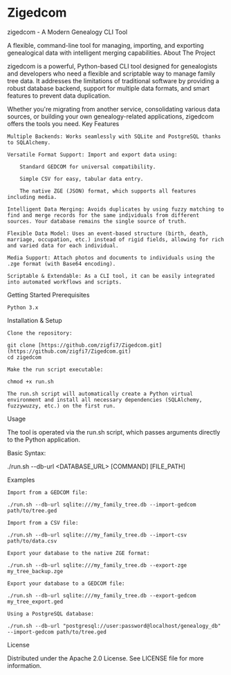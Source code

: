 # Zigedcom
zigedcom - A Modern Genealogy CLI Tool

A flexible, command-line tool for managing, importing, and exporting genealogical data with intelligent merging capabilities.
About The Project

zigedcom is a powerful, Python-based CLI tool designed for genealogists and developers who need a flexible and scriptable way to manage family tree data. It addresses the limitations of traditional software by providing a robust database backend, support for multiple data formats, and smart features to prevent data duplication.

Whether you're migrating from another service, consolidating various data sources, or building your own genealogy-related applications, zigedcom offers the tools you need.
Key Features

    Multiple Backends: Works seamlessly with SQLite and PostgreSQL thanks to SQLAlchemy.

    Versatile Format Support: Import and export data using:

        Standard GEDCOM for universal compatibility.

        Simple CSV for easy, tabular data entry.

        The native ZGE (JSON) format, which supports all features including media.

    Intelligent Data Merging: Avoids duplicates by using fuzzy matching to find and merge records for the same individuals from different sources. Your database remains the single source of truth.

    Flexible Data Model: Uses an event-based structure (birth, death, marriage, occupation, etc.) instead of rigid fields, allowing for rich and varied data for each individual.

    Media Support: Attach photos and documents to individuals using the .zge format (with Base64 encoding).

    Scriptable & Extendable: As a CLI tool, it can be easily integrated into automated workflows and scripts.

Getting Started
Prerequisites

    Python 3.x

Installation & Setup

    Clone the repository:

    git clone [https://github.com/zigfi7/Zigedcom.git](https://github.com/zigfi7/Zigedcom.git)
    cd zigedcom

    Make the run script executable:

    chmod +x run.sh

    The run.sh script will automatically create a Python virtual environment and install all necessary dependencies (SQLAlchemy, fuzzywuzzy, etc.) on the first run.

Usage

The tool is operated via the run.sh script, which passes arguments directly to the Python application.

Basic Syntax:

./run.sh --db-url <DATABASE_URL> [COMMAND] [FILE_PATH]

Examples

    Import from a GEDCOM file:

    ./run.sh --db-url sqlite:///my_family_tree.db --import-gedcom path/to/tree.ged

    Import from a CSV file:

    ./run.sh --db-url sqlite:///my_family_tree.db --import-csv path/to/data.csv

    Export your database to the native ZGE format:

    ./run.sh --db-url sqlite:///my_family_tree.db --export-zge my_tree_backup.zge

    Export your database to a GEDCOM file:

    ./run.sh --db-url sqlite:///my_family_tree.db --export-gedcom my_tree_export.ged

    Using a PostgreSQL database:

    ./run.sh --db-url "postgresql://user:password@localhost/genealogy_db" --import-gedcom path/to/tree.ged

License

Distributed under the Apache 2.0 License. See LICENSE file for more information.